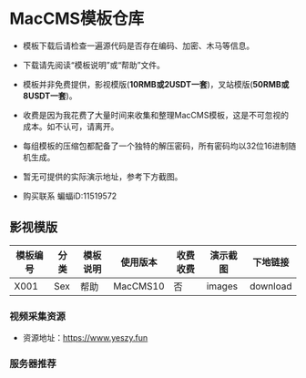 # MacCMS模板仓库
- 模板下载后请检查一遍源代码是否存在编码、加密、木马等信息。
- 下载请先阅读“模板说明”或“帮助”文件。
- 模板并非免费提供，影视模版(**10RMB或2USDT一套**)，叉站模版(**50RMB或8USDT一套**)。
- 收费是因为我花费了大量时间来收集和整理MacCMS模板，这是不可忽视的成本。如不认可，请离开。
- 每组模板的压缩包都配备了一个独特的解压密码，所有密码均以32位16进制随机生成。
- 暂无可提供的实际演示地址，参考下方截图。

- 购买联系 蝙蝠iD:11519572

## 影视模版
|模板编号|分类|模板说明|使用版本|收费收费|演示截图|下地链接|
|-|-|-|-|-|-|-|
|X001|Sex|帮助|MacCMS10|否|images|download|

### 视频采集资源
- 资源地址：https://www.yeszy.fun

### 服务器推荐
